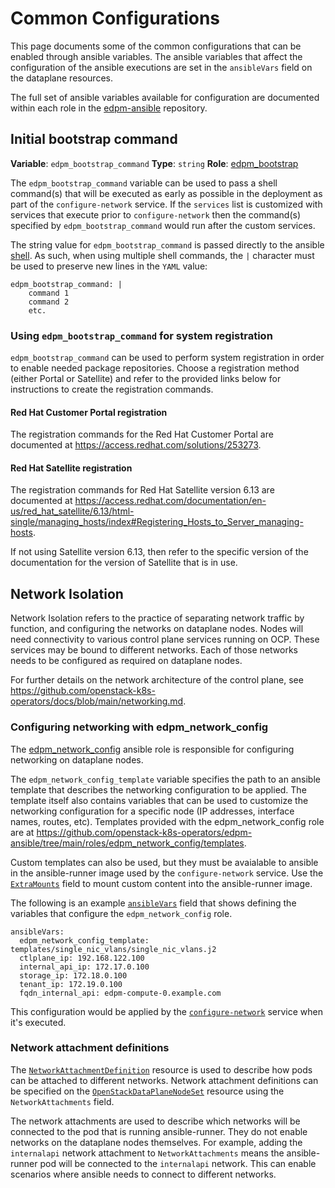 # Common Configurations

This page documents some of the common configurations that can be enabled
through ansible variables.  The ansible variables that affect the configuration
of the ansible executions are set in the `ansibleVars` field on the dataplane
resources.

The full set of ansible variables available for configuration are documented
within each role in the
[edpm-ansible](https://github.com/openstack-k8s-operators/edpm-ansible/tree/main/roles)
repository.

## Initial bootstrap command

**Variable**: `edpm_bootstrap_command`
**Type**: `string`
**Role**: [edpm_bootstrap](https://github.com/openstack-k8s-operators/edpm-ansible/tree/main/roles/edpm_bootstrap)

The `edpm_bootstrap_command` variable can be used to pass a shell command(s) that
will be executed as early as possible in the deployment as part of the
`configure-network` service. If the `services` list is customized with services
that execute prior to `configure-network` then the command(s) specified by
`edpm_bootstrap_command` would run after the custom services.

The string value for `edpm_bootstrap_command` is passed directly to the ansible
[shell](https://docs.ansible.com/ansible/latest/collections/ansible/builtin/shell_module.html).
As such, when using multiple shell commands, the `|` character must be used to
preserve new lines in the `YAML` value:

    edpm_bootstrap_command: |
        command 1
        command 2
        etc.

### Using `edpm_bootstrap_command` for system registration

`edpm_bootstrap_command` can be used to perform system registration in order to
enable needed package repositories. Choose a registration method (either Portal
or Satellite) and refer to the provided links below for instructions to create
the registration commands.

#### Red Hat Customer Portal registration

The registration commands for the Red Hat Customer Portal are documented at
<https://access.redhat.com/solutions/253273>.

#### Red Hat Satellite registration

The registration commands for Red Hat Satellite version 6.13 are documented at
<https://access.redhat.com/documentation/en-us/red_hat_satellite/6.13/html-single/managing_hosts/index#Registering_Hosts_to_Server_managing-hosts>.

If not using Satellite version 6.13, then refer to the specific version of the
documentation for the version of Satellite that is in use.

## Network Isolation

Network Isolation refers to the practice of separating network traffic by
function, and configuring the networks on dataplane nodes. Nodes will need
connectivity to various control plane services running on OCP. These services
may be bound to different networks. Each of those networks needs to be
configured as required on dataplane nodes.

For further details on the network architecture of the control plane, see
<https://github.com/openstack-k8s-operators/docs/blob/main/networking.md>.

### Configuring networking with edpm_network_config

The
[edpm_network_config](https://github.com/openstack-k8s-operators/edpm-ansible/tree/main/roles/edpm_network_config)
ansible role is responsible for configuring networking on dataplane nodes.

The `edpm_network_config_template` variable specifies the path to an ansible
template that describes the networking configuration to be applied. The
template itself also contains variables that can be used to customize the
networking configuration for a specific node (IP addresses, interface names,
routes, etc). Templates provided with the edpm_network_config role are at
<https://github.com/openstack-k8s-operators/edpm-ansible/tree/main/roles/edpm_network_config/templates>.

Custom templates can also be used, but they must be avaialable to ansible in
the ansible-runner image used by the `configure-network` service. Use the
[`ExtraMounts`](../composable_services.md/#using-extramounts) field to mount custom
content into the ansible-runner image.

The following is an example
[`ansibleVars`](openstack_dataplanenodeset.md/#nodesection)
field that shows defining the variables that configure the
`edpm_network_config` role.

    ansibleVars:
      edpm_network_config_template: templates/single_nic_vlans/single_nic_vlans.j2
      ctlplane_ip: 192.168.122.100
      internal_api_ip: 172.17.0.100
      storage_ip: 172.18.0.100
      tenant_ip: 172.19.0.100
      fqdn_internal_api: edpm-compute-0.example.com

This configuration would be applied by the
[`configure-network`](../composable_services.md/#dataplane-operator-provided-services) service when
it's executed.

### Network attachment definitions

The
[`NetworkAttachmentDefinition`](https://github.com/openstack-k8s-operators/docs/blob/main/networking.md#network-attachment-definitions)
resource is used to describe how pods can be attached to different networks.
Network attachment definitions can be specified on the
[`OpenStackDataPlaneNodeSet`](openstack_dataplanenodeset.md) resource using the
`NetworkAttachments` field.

The network attachments are used to describe which networks will be connected
to the pod that is running ansible-runner. They do not enable networks on the
dataplane nodes themselves. For example, adding the `internalapi` network
attachment to `NetworkAttachments` means the ansible-runner pod will be
connected to the `internalapi` network. This can enable scenarios where ansible
needs to connect to different networks.
